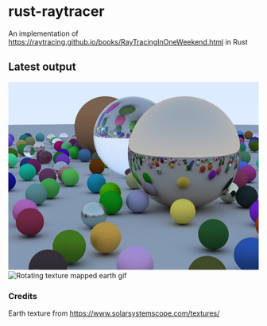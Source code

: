 # rust-raytracer

An implementation of https://raytracing.github.io/books/RayTracingInOneWeekend.html in Rust

## Latest output
![Latest output](raytracer/output/cover.png)
![Rotating texture mapped earth gif](raytracer/output/anim.gif)


### Credits
Earth texture from https://www.solarsystemscope.com/textures/
